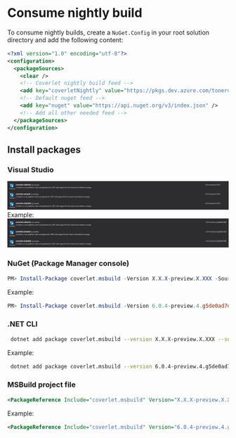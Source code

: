 # Consume nightly build

To consume nightly builds, create a `NuGet.Config` in your root solution directory and add the following content:

```xml
<?xml version="1.0" encoding="utf-8"?>
<configuration>
  <packageSources>
    <clear />
    <!-- Coverlet nightly build feed -->
    <add key="coverletNightly" value="https://pkgs.dev.azure.com/tonerdo/coverlet/_packaging/coverlet-nightly/nuget/v3/index.json" />
    <!-- Default nuget feed -->
    <add key="nuget" value="https://api.nuget.org/v3/index.json" />
    <!-- Add all other needed feed -->
  </packageSources>
</configuration>
```

## Install packages

### Visual Studio

![File](images/nightly.PNG)\
Example:\
![File](images/nightlyExample.PNG)

### NuGet (Package Manager console)

```powershell
PM> Install-Package coverlet.msbuild -Version X.X.X-preview.X.XXX -Source https://pkgs.dev.azure.com/tonerdo/coverlet/_packaging/coverlet-nightly/nuget/v3/index.json
```

Example:

```powershell
PM> Install-Package coverlet.msbuild -Version 6.0.4-preview.4.g5de0ad7d60 -Source https://pkgs.dev.azure.com/tonerdo/coverlet/_packaging/coverlet-nightly/nuget/v3/index.json
```

### .NET CLI

```bash
 dotnet add package coverlet.msbuild --version X.X.X-preview.X.XXX --source https://pkgs.dev.azure.com/tonerdo/coverlet/_packaging/coverlet-nightly/nuget/v3/index.json
```

Example:

```bash
 dotnet add package coverlet.msbuild --version 6.0.4-preview.4.g5de0ad7d60 --source https://pkgs.dev.azure.com/tonerdo/coverlet/_packaging/coverlet-nightly/nuget/v3/index.json
```

### MSBuild project file

```xml
<PackageReference Include="coverlet.msbuild" Version="X.X.X-preview.X.XXX " />
```

Example:

```xml
<PackageReference Include="coverlet.msbuild" Version="6.0.4-preview.4.g5de0ad7d60" />
```
